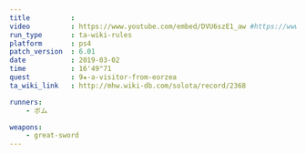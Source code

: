 ```yaml
---
title          :
video          : https://www.youtube.com/embed/DVU6szE1_aw #https://www.youtube.com/watch?v=DVU6szE1_aw
run_type       : ta-wiki-rules
platform       : ps4
patch_version  : 6.01
date           : 2019-03-02
time           : 16'49"71
quest          : 9★-a-visitor-from-eorzea
ta_wiki_link   : http://mhw.wiki-db.com/solota/record/2368

runners:
    - ボム

weapons:
    - great-sword
---
```

